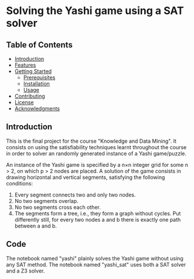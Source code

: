# Solving the Yashi game using a SAT solver

## Table of Contents

- [Introduction](#introduction)
- [Features](#features)
- [Getting Started](#getting-started)
  - [Prerequisites](#prerequisites)
  - [Installation](#installation)
  - [Usage](#usage)
- [Contributing](#contributing)
- [License](#license)
- [Acknowledgments](#acknowledgments)

## Introduction

This is the final project for the course "Knowledge and Data Mining". It consists on using the satisfiability techniques learnt throughout the course in order to solver an randomly generated instance of a Yashi game/puzzle.

An instance of the Yashi game is specified by a n×n integer grid for some n > 2, on which p > 2 nodes
are placed. A solution of the game consists in drawing horizontal and vertical segments, satisfying the
following conditions:

1. Every segment connects two and only two nodes.
2. No two segments overlap.
3. No two segments cross each other.
4. The segments form a tree, i.e., they form a graph without cycles. Put differently still, for every
two nodes a and b there is exactly one path between a and b.

## Code

The notebook named "yashi" plainly solves the Yashi game without using any SAT method. 
The notebook named "yashi_sat" uses both a SAT solver and a Z3 solver.
